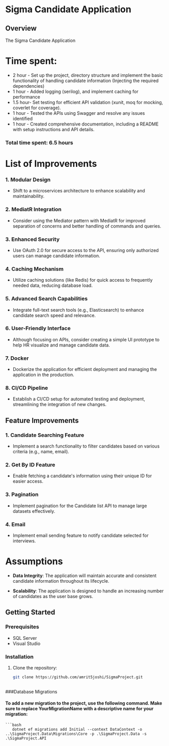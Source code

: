 # Sigma Candidate Application

## Overview
The Sigma Candidate Application 


# Time spent:

- 2 hour - Set up the project, directory structure and implement the basic functionality of handling candidate information (Injecting the required dependencies)
- 1 hour - Added logging (serilog), and implement caching for performance
- 1.5 hour- Set testing for efficient API validation (xunit, moq for mocking, coverlet for coverage).
- 1 hour - Tested the APIs using Swagger and resolve any issues identified
- 1 hour - Created comprehensive documentation, including a README with setup instructions and API details.

### Total time spent: 6.5 hours

# List of Improvements

### 1. Modular Design
- Shift to a microservices architecture to enhance scalability and maintainability.

### 2. MediatR Integration
- Consider using the Mediator pattern with MediatR for improved separation of concerns and better handling of commands and queries.

### 3. Enhanced Security
- Use OAuth 2.0 for secure access to the API, ensuring only authorized users can manage candidate information.

### 4. Caching Mechanism
- Utilize caching solutions (like Redis) for quick access to frequently needed data, reducing database load.

### 5. Advanced Search Capabilities
- Integrate full-text search tools (e.g., Elasticsearch) to enhance candidate search speed and relevance.

### 6. User-Friendly Interface
- Although focusing on APIs, consider creating a simple UI prototype to help HR visualize and manage candidate data.

### 7. Docker
- Dockerize the application for efficient deployment and managing the application in the production.

### 8. CI/CD Pipeline
- Establish a CI/CD setup for automated testing and deployment, streamlining the integration of new changes.


## Feature Improvements

### 1. Candidate Searching Feature
- Implement a search functionality to filter candidates based on various criteria (e.g., name, email).

### 2. Get By ID Feature
- Enable fetching a candidate's information using their unique ID for easier access.

### 3. Pagination
- Implement pagination for the Candidate list API to manage large datasets effectively.

### 4. Email
- Implement email sending feature to notify candidate selected for interviews.


# Assumptions

- **Data Integrity**: The application will maintain accurate and consistent candidate information throughout its lifecycle.

- **Scalability**: The application is designed to handle an increasing number of candidates as the user base grows.

## Getting Started

### Prerequisites
- SQL Server
- Visual Studio

### Installation

1. Clone the repository:
   ```bash
   git clone https://github.com/amrit5joshi/SigmaProject.git
 
 ###Database Migrations

#### To add a new migration to the project, use the following command. Make sure to replace YourMigrationName with a descriptive name for your migration:

    ```bash
       dotnet ef migrations add Initial --context DataContext -o ..\SigmaProject.Data\Migrations\Core -p .\SigmaProject.Data -s .\SigmaProject.API